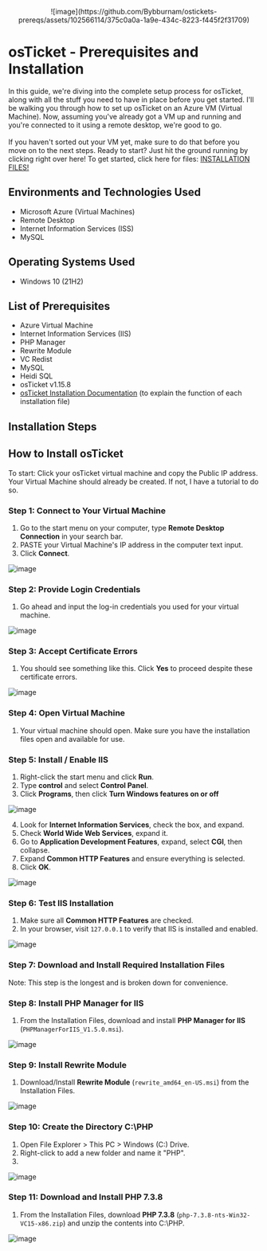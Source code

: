 <p align="center">
![image](https://github.com/Bybburnam/ostickets-prereqs/assets/102566114/375c0a0a-1a9e-434c-8223-f445f2f31709)

</p>

<h1>osTicket - Prerequisites and Installation</h1>
In this guide, we're diving into the complete setup process for osTicket, along with all the stuff you need to have in place before you get started. I'll be walking you through how to set up osTicket on an Azure VM (Virtual Machine). Now, assuming you've already got a VM up and running and you're connected to it using a remote desktop, we're good to go.<br/>
<br/>
If you haven't sorted out your VM yet, make sure to do that before you move on to the next steps. Ready to start? Just hit the ground running by clicking right over here! To get started, click here for files:  <a href="https://drive.google.com/drive/u/2/folders/1APMfNyfNzcxZC6EzdaNfdZsUwxWYChf6">INSTALLATION FILES!</a>


<h2>Environments and Technologies Used</h2>

- Microsoft Azure (Virtual Machines)
- Remote Desktop
- Internet Information Services (ISS)
- MySQL

<h2>Operating Systems Used </h2>

- Windows 10</b> (21H2)

<h2>List of Prerequisites</h2>

- Azure Virtual Machine
- Internet Information Services (IIS)
- PHP Manager
- Rewrite Module
- VC Redist
- MySQL
- Heidi SQL
- osTicket v1.15.8
- [osTicket Installation Documentation](https://docs.osticket.com/en/latest/Getting%20Started/Installation.html) (to explain the function of each installation file)

<h2>Installation Steps</h2>

## How to Install osTicket

To start: Click your osTicket virtual machine and copy the Public IP address. Your Virtual Machine should already be created. If not, I have a tutorial to do so.

### Step 1: Connect to Your Virtual Machine

1. Go to the start menu on your computer, type **Remote Desktop Connection** in your search bar.
2. PASTE your Virtual Machine's IP address in the computer text input.
3. Click **Connect**.

![image](https://github.com/Bybburnam/ostickets-prereqs/assets/102566114/e7600f67-f608-44c6-9aa7-bf36bfbac786)


### Step 2: Provide Login Credentials

1. Go ahead and input the log-in credentials you used for your virtual machine.

![image](https://github.com/Bybburnam/ostickets-prereqs/assets/102566114/86241c57-07c0-43cf-a37c-d7b88ea9dba5)


### Step 3: Accept Certificate Errors

1. You should see something like this. Click **Yes** to proceed despite these certificate errors.

![image](https://github.com/Bybburnam/ostickets-prereqs/assets/102566114/1ec19e9a-e512-4fd2-b765-1fc0b0ef6ba5)



### Step 4: Open Virtual Machine

1. Your virtual machine should open. Make sure you have the installation files open and available for use.

### Step 5: Install / Enable IIS

1. Right-click the start menu and click **Run**.
2. Type **control** and select **Control Panel**.
3. Click **Programs**, then click **Turn Windows features on or off**

![image](https://github.com/Bybburnam/ostickets-prereqs/assets/102566114/dc091017-bb52-487c-8bf6-2aea87e8339f)

4. Look for **Internet Information Services**, check the box, and expand.
5. Check **World Wide Web Services**, expand it.
6. Go to **Application Development Features**, expand, select **CGI**, then collapse.
7. Expand **Common HTTP Features** and ensure everything is selected.
8. Click **OK**.

![image](https://github.com/Bybburnam/ostickets-prereqs/assets/102566114/fcff0c71-c6e2-41de-a34e-5e61a0950382)


### Step 6: Test IIS Installation

1. Make sure all **Common HTTP Features** are checked.
2. In your browser, visit `127.0.0.1` to verify that IIS is installed and enabled.
   
![image](https://github.com/Bybburnam/ostickets-prereqs/assets/102566114/1dbe42a0-ab5e-4b8e-91b2-9f7f28cb6132)


### Step 7: Download and Install Required Installation Files

Note: This step is the longest and is broken down for convenience.

### Step 8: Install PHP Manager for IIS

1. From the Installation Files, download and install **PHP Manager for IIS** (`PHPManagerForIIS_V1.5.0.msi`).

![image](https://github.com/Bybburnam/ostickets-prereqs/assets/102566114/f3423aea-0691-4fdb-b656-ff568bf26737)


### Step 9: Install Rewrite Module

1. Download/Install **Rewrite Module** (`rewrite_amd64_en-US.msi`) from the Installation Files.

![image](https://github.com/Bybburnam/ostickets-prereqs/assets/102566114/635c83a1-25c0-463d-93f3-d45f5ff1b360)

### Step 10: Create the Directory C:\PHP

1. Open File Explorer > This PC > Windows (C:) Drive.
2. Right-click to add a new folder and name it "PHP".
3. 
![image](https://github.com/Bybburnam/ostickets-prereqs/assets/102566114/841302fe-185e-440d-b94d-29b975929b5e)


### Step 11: Download and Install PHP 7.3.8

1. From the Installation Files, download **PHP 7.3.8** (`php-7.3.8-nts-Win32-VC15-x86.zip`) and unzip the contents into C:\PHP.

![image](https://github.com/Bybburnam/ostickets-prereqs/assets/102566114/ff38cd02-df70-418b-8780-b5da0db69575)



